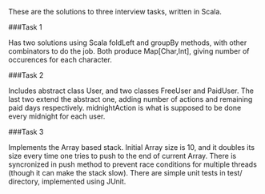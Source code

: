 These are the solutions to three interview tasks, written in Scala.

###Task 1

Has two solutions using Scala foldLeft and groupBy methods, with other combinators to do the job. Both produce Map[Char,Int], giving
number of occurences for each character.

###Task 2

Includes abstract class User, and two classes FreeUser and PaidUser. The last two extend the abstract one, adding
number of actions and remaining paid days respectively. midnightAction is what is supposed to be done every midnight for each user.

###Task 3

Implements the Array based stack. Initial Array size is 10, and it doubles its size every time one tries to push to the end of
current Array. There is syncronized in push method to prevent race conditions for multiple threads (though it can make the stack slow).
There are simple unit tests in test/ directory, implemented using JUnit.
